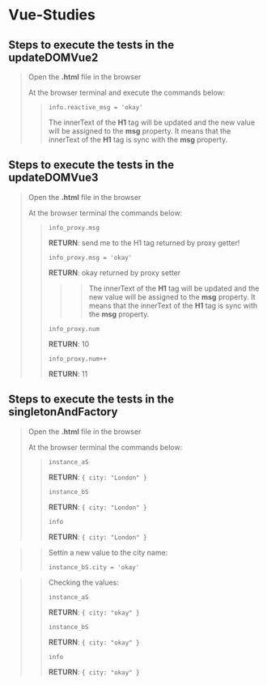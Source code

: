 # Vue-Studies

## Steps to execute the tests in the **updateDOMVue2**

> Open the **.html** file in the browser
>
> At the browser terminal and execute the commands below:
>> <code>info.reactive_msg = 'okay'</code>
>>
>> The innerText of the **H1** tag will be updated and the new value will be assigned to the **msg** property.
>> It means that the innerText of the **H1** tag is sync with the **msg** property.

## Steps to execute the tests in the **updateDOMVue3**

> Open the **.html** file in the browser
>
> At the browser terminal the commands below:
>> <code>info_proxy.msg</code>
>> 
>> **RETURN**: send me to the H1 tag returned by proxy getter!
>> 
>> <code>info_proxy.msg = 'okay'</code>
>> 
>> **RETURN**: okay returned by proxy setter
>> 
>>>> The innerText of the **H1** tag will be updated and the new value will be assigned to the **msg** property.
>> It means that the innerText of the **H1** tag is sync with the **msg** property.
>> 
>> <code>info_proxy.num</code>
>> 
>> **RETURN**: 10
>> 
>> <code>info_proxy.num++</code>
>> 
>> **RETURN**: 11

## Steps to execute the tests in the **singletonAndFactory**

> Open the **.html** file in the browser
>
> At the browser terminal the commands below:
>> <code>instance_aS</code>
>> 
>> **RETURN**: <code>{ city: "London" }</code>
>> 
>> <code>instance_bS</code>
>> 
>> **RETURN**: <code>{ city: "London" }</code>
>> 
>> <code>info</code>
>> 
>> **RETURN**: <code>{ city: "London" }</code>

>> Settin a new value to the city name:
>> 
>> <code>instance_bS.city = 'okay'</code>

>> Checking the values:
>> 
>> <code>instance_aS</code>
>> 
>> **RETURN**: <code>{ city: "okay" }</code>
>> 
>> <code>instance_bS</code>
>> 
>> **RETURN**: <code>{ city: "okay" }</code>
>> 
>> <code>info</code>
>> 
>> **RETURN**: <code>{ city: "okay" }</code>
